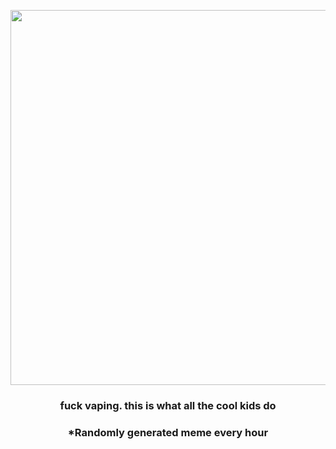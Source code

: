 <p align="center">
        <img src="https://i.redd.it/nzydna8wd7x81.gif" width="600" height="600">
        </p>
        <h3 align="center">fuck vaping. this is what all the cool kids do</h3>
        <h3 align="center">*Randomly generated meme every hour</h3>
    